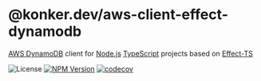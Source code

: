 # @konker.dev/aws-client-effect-dynamodb

[AWS DynamoDB](https://aws.amazon.com/dynamodb/) client for [Node.js](https://nodejs.org/) [TypeScript](https://www.typescriptlang.org/) projects based on [Effect-TS](https://www.effect.website/)

![License](https://img.shields.io/github/license/konkerdotdev/aws-client-effect-dynamodb)
[![NPM Version](https://img.shields.io/npm/v/%40konker.dev%2Faws-client-effect-dynamodb)](https://www.npmjs.com/package/@konker.dev/aws-client-effect-dynamodb)
[![codecov](https://codecov.io/gh/konker/konker.dev/graph/badge.svg?token=G0CMXHW679&flag=@konker.dev/aws-client-effect-dynamodb)](https://codecov.io/gh/konker/konker.dev?flags[0]=@konker.dev/aws-client-effect-dynamodb)
